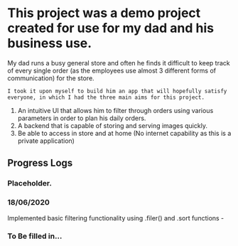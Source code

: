 # This project was a demo project created for use for my dad and his business use.

My dad runs a busy general store and often he finds it difficult to keep track of every single order
(as the employees use almost 3 different forms of communication) for the store.

`I took it upon myself to build him an app that will hopefully satisfy everyone, in which I had the three main aims for this project.`

1. An intuitive UI that allows him to filter through orders using various parameters in order to plan his daily orders.
2. A backend that is capable of storing and serving images quickly.
3. Be able to access in store and at home (No internet capability as this is a private application)

## Progress Logs

### Placeholder.

### 18/06/2020

Implemented basic filtering functionality using .filer() and .sort functions -

### To Be filled in...
